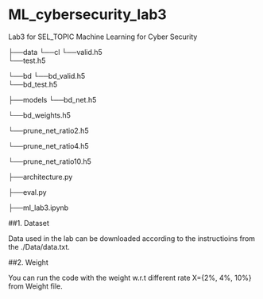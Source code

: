 # ML_cybersecurity_lab3
Lab3 for SEL_TOPIC Machine Learning for Cyber Security

├──data 
   └──cl
      └──valid.h5   
      └──test.h5  
    
   └──bd
      └──bd_valid.h5    
      └──bd_test.h5   
 
├──models
   └──bd_net.h5

   └──bd_weights.h5

   └──prune_net_ratio2.h5

   └──prune_net_ratio4.h5

   └──prune_net_ratio10.h5

├──architecture.py

├──eval.py   
          
├──ml_lab3.ipynb    



##1. Dataset

Data used in the lab can be downloaded according to the instructioins from the ./Data/data.txt.



##2. Weight

You can run the code with the weight w.r.t different rate X={2%, 4%, 10%} from Weight file.
